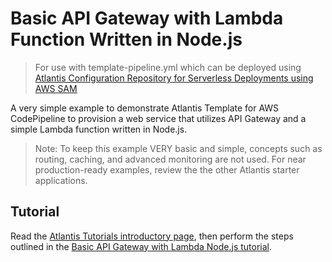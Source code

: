 # Basic API Gateway with Lambda Function Written in Node.js

> For use with template-pipeline.yml which can be deployed using [Atlantis Configuration Repository for Serverless Deployments using AWS SAM](https://github.com/63Klabs/atlantis-cfn-configuration-repo-for-serverless-deployments)

A very simple example to demonstrate Atlantis Template for AWS CodePipeline to provision a web service that utilizes API Gateway and a simple Lambda function written in Node.js.

> Note: To keep this example VERY basic and simple, concepts such as routing, caching, and advanced monitoring are not used. For near production-ready examples, review the the other Atlantis starter applications.

## Tutorial

Read the [Atlantis Tutorials introductory page](https://github.com/63Klabs/atlantis-tutorials), then perform the steps outlined in the [Basic API Gateway with Lambda Node.js tutorial](https://github.com/63Klabs/atlantis-tutorials/tree/main/tutorials/00-basic-api-gateway-with-lambda-written-in-node).
